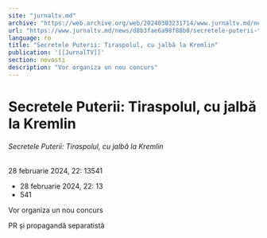 ```yaml
---
site: "jurnaltv.md"
archive: "https://web.archive.org/web/20240303231714/www.jurnaltv.md/news/d8b3fae6a98f88b0/secretele-puterii-tiraspolul-cu-jalba-la-kremlin.html"
url: "https://www.jurnaltv.md/news/d8b3fae6a98f88b0/secretele-puterii-tiraspolul-cu-jalba-la-kremlin.html"
language: ro
title: "Secretele Puterii: Tiraspolul, cu jalbă la Kremlin"
publication: '[[JurnalTV]]'
section: novosti
description: "Vor organiza un nou concurs"
---
```


# Secretele Puterii: Tiraspolul, cu jalbă la Kremlin

###### Secretele Puterii: Tiraspolul, cu jalbă la Kremlin

28 februarie 2024, 22: 13541

- 28 februarie 2024, 22: 13
- 541

Vor organiza un nou concurs

PR și propagandă separatistă